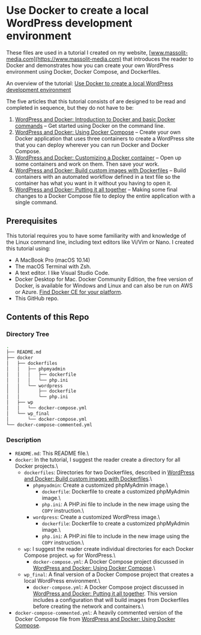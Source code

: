 # Use Docker to create a local WordPress development environment

These files are used in a tutorial I created on my website, [www.massolit-media.com](https://www.massolit-media.com) that introduces the reader to Docker and demonstrates how you can create your own WordPress environment using Docker, Docker Compose, and Dockerfiles.

An overview of the tutorial: [Use Docker to create a local WordPress development environment](https://www.massolit-media.com/technical-writing/local-wordpress-development-environment-with-docker/)

The five articles that this tutorial consists of are designed to be read and completed in sequence, but they do not have to be:
1. [WordPress and Docker: Introduction to Docker and basic Docker commands](https://www.massolit-media.com/tech-writing/wordpress-and-docker-introduction-to-docker/) – Get started using Docker on the command line.
2. [WordPress and Docker: Using Docker Compose](https://www.massolit-media.com/tech-writing/wordpress-and-docker-using-docker-compose/) – Create your own Docker application that uses three containers to create a WordPress site that you can deploy wherever you can run Docker and Docker Compose.
3. [WordPress and Docker: Customizing a Docker container](https://www.massolit-media.com/tech-writing/wordpress-and-docker-customize-a-container/) – Open up some containers and work on them. Then save your work.
4. [WordPress and Docker: Build custom images with Dockerfiles](https://www.massolit-media.com/tech-writing/wordpress-and-docker-dockerfiles/) – Build containers with an automated workflow defined in a text file so the container has what you want in it without you having to open it.
5. [WordPress and Docker: Putting it all together](https://www.massolit-media.com/tech-writing/wordpress-and-docker-conclusion/) – Making some final changes to a Docker Compose file to deploy the entire application with a single command.

## Prerequisites

This tutorial requires you to have some familiarity with and knowledge of the Linux command line, including text editors like Vi/Vim or Nano. I created this tutorial using:
* A MacBook Pro (macOS 10.14)
* The macOS Terminal with Zsh.
* A text editor. I like Visual Studio Code.
* Docker Desktop for Mac. Docker Community Edition, the free version of Docker, is available for Windows and Linux and can also be run on AWS or Azure. [Find Docker CE for your platform](https://hub.docker.com/search?type=edition&amp;offering=community).
* This GitHub repo.

## Contents of this Repo

### Directory Tree

```bash
.
├── README.md
├── docker
│   ├── dockerfiles
│   │   ├── phpmyadmin
│   │   │   ├── dockerfile
│   │   │   └── php.ini
│   │   └── wordpress
│   │       ├── dockerfile
│   │       └── php.ini
│   ├── wp
│   │   └── docker-compose.yml
│   └── wp_final
│       └── docker-compose.yml
└── docker-compose-commented.yml
```

### Description

* `README.md`: This README file.\
* `docker`: In the tutorial, I suggest the reader create a directory for all Docker projects.\
  * `dockerfiles`: Directories for two Dockerfiles, described in [WordPress and Docker: Build custom images with Dockerfiles](https://www.massolit-media.com/teßch-writing/wordpress-and-docker-dockerfiles/).\
     * `phpmyadmin`: Create a customized phpMyAdmin image.\
        * `dockerfile`: Dockerfile to create a customized phpMyAdmin image.\
        * `php.ini`: A PHP.ini file to include in the new image using the `COPY` instruction.\
     * `wordpress`: Create a customized WordPress image.\
        * `dockerfile`: Dockerfile to create a customized phpMyAdmin image.\
        * `php.ini`: A PHP.ini file to include in the new image using the `COPY` instruction.\
  * `wp`: I suggest the reader create individual directories for each Docker Compose project. `wp` for WordPress.\
     * `docker-compose.yml`: A Docker Compose project discussed in [WordPress and Docker: Using Docker Compose](https://www.massolit-media.com/tech-writing/wordpress-and-docker-using-docker-compose/).\
  * `wp_final`: A final version of a Docker Compose project that creates a local WordPress environment.\
    * `docker-compose.yml`: A Docker Compose project discussed in [WordPress and Docker: Putting it all together](https://www.massolit-media.com/tech-writing/wordpress-and-docker-conclusion/). This version includes a configuration that will build images from Dockerfiles before creating the network and containers.\
* `docker-compose-commented.yml`: A heavily commented version of the Docker Compose file from [WordPress and Docker: Using Docker Compose](https://www.massolit-media.com/tech-writing/wordpress-and-docker-using-docker-compose/).